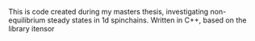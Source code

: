 This is code created during my masters thesis, investigating non-equilibrium steady states in 1d spinchains. Written in C++, based on the library itensor

